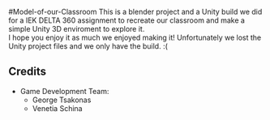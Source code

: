 #Model-of-our-Classroom
This is a blender project and a Unity build we did for a IEK DELTA 360 assignment to recreate our classroom and make a simple Unity 3D enviroment to explore it. <br>
I hope you enjoy it as much we enjoyed making it! Unfortunately we lost the Unity project files and we only have the build. :(
## Credits
- Game Development Team:
  - George Tsakonas
  - Venetia Schina
